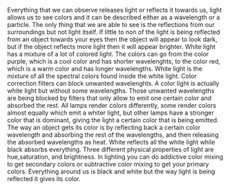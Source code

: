   Everything that we can observe releases light or reflects it towards us, light allows us to see colors and it can be
described either as a wavelength or a particle. The only thing that we are able to see is the reflections from our 
surroundings but not light itself. If little to non of the light is being reflected from an object towards your eyes then the 
object will appear to look dark, but if the object reflects more light then it will appear brighter. White light has a mixture 
of a lot of colored light. The colors can go from the color purple, which is a cool color and has shorter wavelenghts, to the 
color red, which is a warm color and has longer wavelengths. White light is the mixture of all the spectral colors found inside
the white light.
  Color correction filters can block unwanted wavelenghts. A color light is actually white light but without some wavelengths.
Those unwanted wavelengths are being blocked by filters that only allow to emit one certain color and absorbed the rest. All 
lamps render colors differently, some render colors almost equally which emit a whiter light, but other lamps have a stronger
color that is dominant, giving the light a certain color that is being emitted. The way an object gets its color is by 
reflecting back a certain color wavelength and absorbing the rest of the wavelengths, and then releasing the absorbed 
wavelengths as heat. White reflects all the white light while black absorbs everything. Three different physical properties 
of light are hue,saturation, and brightness. In lighting you can do addictive color mixing to get secondary colors or 
subtractive color mixing to get your primary colors. Everything around us is black and white but the way light is being 
reflected it gives its color. 

